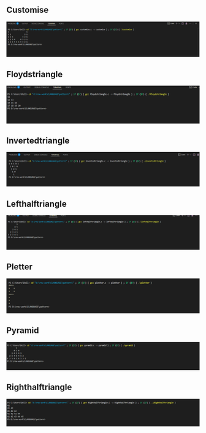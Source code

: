 <h2>Customise</h2>
<img src="patter/customise.png" />
<h2>Floydstriangle</h2>
<img src="patter/floydstriangle.png" />
<h2>Invertedtriangle</h2>
<img src="patter/invertedtriangle.png" />
<h2>Lefthalftriangle</h2>
<img src="patter/lefthalftriangle.png" />
<h2>Pletter</h2>
<img src="patter/pletter.png" />
<h2>Pyramid</h2>
<img src="patter/pyramid.png" />
<h2>Righthalftriangle</h2>
<img src="patter/righthalftriangle.png" />
